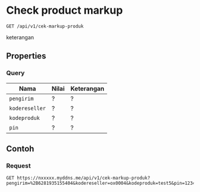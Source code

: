 # Check product markup
```http
GET /api/v1/cek-markup-produk
```
keterangan
## Properties
### Query
Nama  | Nilai | Keterangan
--- | --- | ---
<code>pengirim</code> | ? | ?
<code>kodereseller</code> | ? | ?
<code>kodeproduk</code> | ? | ?
<code>pin</code> | ? | ?

## Contoh

### Request
```http
GET https://nxxxxx.myddns.me/api/v1/cek-markup-produk?pengirim=%2B6281935155404&kodereseller=ox0004&kodeproduk=test5&pin=1234
```
